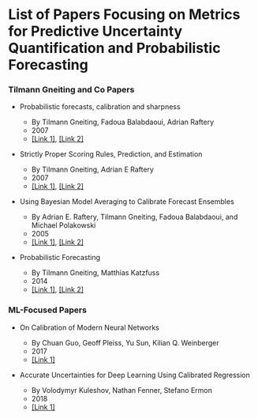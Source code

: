# List of Papers Focusing on Metrics for Predictive Uncertainty Quantification and Probabilistic Forecasting

### Tilmann Gneiting and Co Papers 
* Probabilistic forecasts, calibration and sharpness
    - By Tilmann Gneiting, Fadoua Balabdaoui, Adrian Raftery
    - 2007
    - [[Link 1]](https://hal.archives-ouvertes.fr/hal-00363242/document), [[Link 2]](https://www.stat.washington.edu/raftery/Research/PDF/Gneiting2007jrssb.pdf)

* Strictly Proper Scoring Rules, Prediction, and Estimation
    - By Tilmann Gneiting, Adrian E Raftery
    - 2007
    - [[Link 1]](https://www.tandfonline.com/doi/pdf/10.1198/016214506000001437), [[Link 2]](https://www.stat.washington.edu/raftery/Research/PDF/Gneiting2007jasa.pdf)

* Using Bayesian Model Averaging to Calibrate Forecast Ensembles
    - By Adrian E. Raftery, Tilmann Gneiting, Fadoua Balabdaoui, and Michael Polakowski
    - 2005
    - [[Link 1]](https://journals.ametsoc.org/doi/pdf/10.1175/MWR2906.1), [[Link 2]](https://journals.ametsoc.org/doi/full/10.1175/MWR2906.1)

* Probabilistic Forecasting
    - By Tilmann Gneiting, Matthias Katzfuss
    - 2014
    - [[Link 1]](https://www.annualreviews.org/doi/pdf/10.1146/annurev-statistics-062713-085831), [[Link 2]](https://www.annualreviews.org/doi/full/10.1146/annurev-statistics-062713-085831)

### ML-Focused Papers

* On Calibration of Modern Neural Networks
    - By Chuan Guo, Geoff Pleiss, Yu Sun, Kilian Q. Weinberger
    - 2017
    - [[Link 1]](https://arxiv.org/abs/1706.04599)

* Accurate Uncertainties for Deep Learning Using Calibrated Regression
    - By Volodymyr Kuleshov, Nathan Fenner, Stefano Ermon
    - 2018
    - [[Link 1]](https://arxiv.org/abs/1807.00263)
